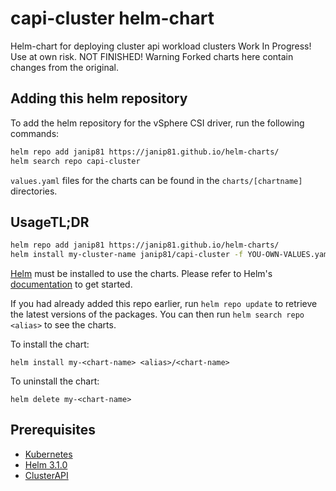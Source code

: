 # capi-cluster helm-chart
Helm-chart for deploying cluster api workload clusters
Work In Progress! Use at own risk. NOT FINISHED!
Warning Forked charts here contain changes from the original.

## Adding this helm repository

To add the helm repository for the vSphere CSI driver, run the following commands:

```bash
helm repo add janip81 https://janip81.github.io/helm-charts/
helm search repo capi-cluster
```

`values.yaml` files for the charts can be found in the `charts/[chartname]` directories.

## UsageTL;DR

```bash
helm repo add janip81 https://janip81.github.io/helm-charts/
helm install my-cluster-name janip81/capi-cluster -f YOU-OWN-VALUES.yaml
```

[Helm](https://helm.sh) must be installed to use the charts.  Please refer to
Helm's [documentation](https://helm.sh/docs) to get started.

If you had already added this repo earlier, run `helm repo update` to retrieve
the latest versions of the packages.  You can then run `helm search repo
<alias>` to see the charts.

To install the <chart-name> chart:

    helm install my-<chart-name> <alias>/<chart-name>

To uninstall the chart:

    helm delete my-<chart-name>

## Prerequisites

- [Kubernetes](https://kubernetes.io/)
- [Helm 3.1.0](https://helm.sh)
- [ClusterAPI](https://cluster-api.sigs.k8s.io/)